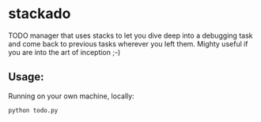 stackado
========

TODO manager that uses stacks to let you dive deep into a debugging task and
come back to previous tasks wherever you left them. Mighty useful if you are
into the art of inception ;-)

## Usage:

Running on your own machine, locally:

    python todo.py
